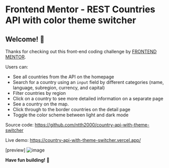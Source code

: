 # Frontend Mentor - REST Countries API with color theme switcher

## Welcome! 👋

Thanks for checking out this front-end coding challenge by [FRONTEND MENTOR](https://www.frontendmentor.io/challenges/rest-countries-api-with-color-theme-switcher-5cacc469fec04111f7b848ca/).

Users can:
- See all countries from the API on the homepage
- Search for a country using an `input` field by different categories (name, language, subregion, currency, and capital)
- Filter countries by region
- Click on a country to see more detailed information on a separate page
- See a country on the map.
- Click through to the border countries on the detail page
- Toggle the color scheme between light and dark mode

Source code: https://github.com/ntth2000/country-api-with-theme-switcher

Live demo: https://country-api-with-theme-switcher.vercel.app/

[preview]
![image](https://user-images.githubusercontent.com/57576629/178309284-faaa87d0-6af9-44d6-8683-ab0875428573.png)

**Have fun building!** 🚀
